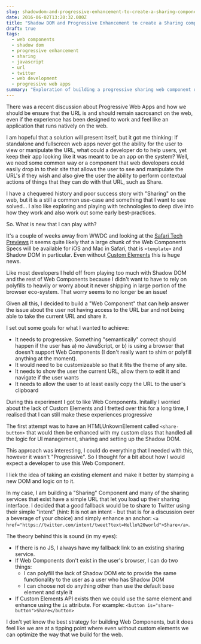 ```yaml
---
slug: shadowdom-and-progressive-enhancement-to-create-a-sharing-component
date: 2016-06-02T13:20:32.000Z
title: "Shadow DOM and Progressive Enhancement to create a Sharing component"
draft: true
tags:
  - web components
  - shadow dom
  - progressive enhancement
  - sharing
  - javascript
  - url
  - twitter
  - web development
  - progressive web apps
summary: "Exploration of building a progressive sharing web component using Shadow DOM and focusing on ensuring URL visibility and manipulation within web apps. The component aims to be customizable, work across browsers with and without JavaScript, and provide a fallback mechanism for sharing (e.g., via Twitter intent).  The experiment leverages existing elements like anchor tags for progressive enhancement, allowing for either polyfilling or defaulting to the base element if Web Components are not supported.  The author expresses optimism about the future of web components."
---
```


There was a recent discussion about Progressive Web Apps and how we should be ensure that the URL 
is and should remain sacrosanct on the web, even if the experience has been designed to work and feel like
an application that runs natively on the web. 

I am hopeful that a solution will present itself, but it got me thinking: If standalone and fullscreen web apps
never got the ability for the user to view or manipulate the URL, what could a developer do to help users, yet keep 
their app looking like it was meant to be an app on the system?  Well, we need some common way or a component that 
web developers could easily drop in to their site that allows the user to see and manipulate the URL's if they wish
and also give the user the ability to perform contextual actions of things that they can do with that URL, such as
Share.

I have a chequered history and poor success story with "Sharing" on the web, but it is a still a common 
use-case and something that I want to see solved... I also like exploring and playing with technologies to deep dive into 
how they work and also work out some early best-practices.

So. What is new that I can play with?

It's a couple of weeks away from WWDC and looking at the [Safari Tech Previews](https://developer.apple.com/safari/technology-preview/release-notes/)
it seems quite likely that a large chunk of the Web Components Specs will be available for 
iOS and Mac in Safari, that is `<template>` and Shadow DOM in particular. Even without 
[Custom Elements](https://w3c.github.io/webcomponents/spec/custom/) this is huge news.

Like most developers I held off from playing too much with Shadow DOM and the rest of Web Components 
because I didn't want to have to rely on polyfills to heavily or worry about it never shipping in large
portion of the browser eco-system.  That worry seems to no longer be an issue!

Given all this, I decided to build a "Web Component" that can help answer the issue about the user not having
access to the URL bar and not being able to take the current URL and share it.

I set out some goals for what I wanted to achieve:

* It needs to progressive. Something "semantically" correct should happen if the user has a) no JavaScript, or b)
  is using a browser that doesn't support Web Components (I don't really want to shim or polyfill anything at the moment).
* It would need to be customizeable so that it fits the theme of any site.
* It needs to show the user the current URL, allow them to edit it and navigate if the user wants
* It needs to allow the user to at least easily copy the URL to the user's clipboard

During this experiment I got to like Web Components. Initailly I worried about the lack of Custom Elements and 
I fretted over this for a long time, I realised that I can still make these experiences progressive

The first attempt was to have an HTMLUnkownElement called `<share-button>` that would then be
enhanced with my custom class that handled all the logic for UI management, sharing and setting up the Shadow DOM.

This approach was interesting, I could do everything that I needed with this, however it wasn't "Progressive". So
I thought for a bit about how I would expect a developer to use this Web Component.

I liek the idea of taking an existing element and make it better by stamping a new DOM and logic on to it.

In my case, I am building a "Sharing" Component and many of the sharing services that exist have a simple URL that
let you load up their sharing interface. I decided that a good fallback would be to share to Twitter using their
simple "intent" (hint: It is not an intent - but that is for a discussion over a beverage of your choice) and 
simply enhance an anchor: `<a href="https://twitter.com/intent/tweet?text=Hello%20world">Share</a>`.

The theory behind this is sound (in my eyes):

* If there is no JS, I always have my fallback link to an existing sharing service.
* If Web Components don't exist in the user's browser, I can do two things:
  * I can polyfill the lack of Shadow DOM etc to provide the same functionality to the user as a user who 
    has Shadow DOM
  * I can choose not do anything other than use the default base element and style it
* If Custom Elements API exists then we could use the same element and enhance using the `is` 
attribute.  For example: `<button is="share-button">Share</button>`

I don't yet know the best strategy for building Web Components, but it does feel like we are at a tipping point
where even without custom elements we can optimize the way that we build for the web.

